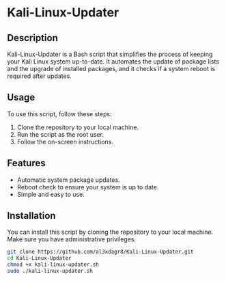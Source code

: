 # Kali-Linux-Updater

## Description
Kali-Linux-Updater is a Bash script that simplifies the process of keeping your Kali Linux system up-to-date. It automates the update of package lists and the upgrade of installed packages, and it checks if a system reboot is required after updates.

## Usage
To use this script, follow these steps:

1. Clone the repository to your local machine.
2. Run the script as the root user.
3. Follow the on-screen instructions.

## Features
- Automatic system package updates.
- Reboot check to ensure your system is up to date.
- Simple and easy to use.

## Installation
You can install this script by cloning the repository to your local machine. Make sure you have administrative privileges.

```bash
git clone https://github.com/al3xdagr8/Kali-Linux-Updater.git
cd Kali-Linux-Updater
chmod +x kali-linux-updater.sh
sudo ./kali-linux-updater.sh

